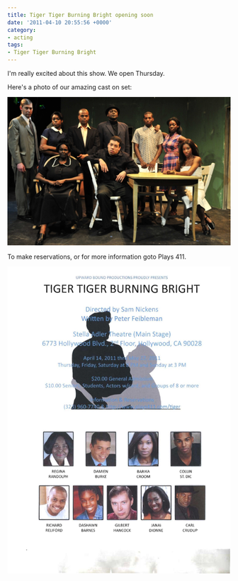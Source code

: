```yaml
---
title: Tiger Tiger Burning Bright opening soon
date: '2011-04-10 20:55:56 +0000'
category:
- acting
tags:
- Tiger Tiger Burning Bright
---
```


I'm really excited about this show. We open Thursday.

Here's a photo of our amazing cast on set:

![Cast of "Tiger Tiger Burning Bright"](images/tiger-tiger-cast-photo.jpg)

To make reservations, or for more information goto Plays 411.

!["Tiger Tiger Burning Bright" flyer](images/tiger-tiger-flyer.jpg)
